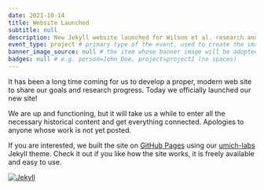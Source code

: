 ```yaml
---
date: 2021-10-14
title: Website Launched
subtitle: null
description: New Jekyll website launched for Wilson et al. research and other project activities
event_type: project # primary type of the event, used to create the small, colored post callout
banner_image_source: null # the item whose banner image will be adopted by this event
badges: null # e.g. person=John_Doe, project=project1 (no spaces)
---
```


It has been a long time coming for us to develop a proper, modern web site to share
our goals and research progress. Today we officially launched our new site!

We are up and functioning, but it will take us a while to enter all the necessary
historical content and get everything connected. 
Apologies to anyone whose work is not yet posted.

If you are interested, we built the site on 
[GitHub Pages](https://docs.github.com/en/pages/getting-started-with-github-pages/about-github-pages) 
using our [umich-labs](https://github.com/wilsonte-umich/umich-labs) Jekyll theme.  Check it out
if you like how the site works, it is freely available and easy to use.

[
![Jekyll](https://jekyllrb.com/img/logo-2x.png)
](https://jekyllrb.com/)

